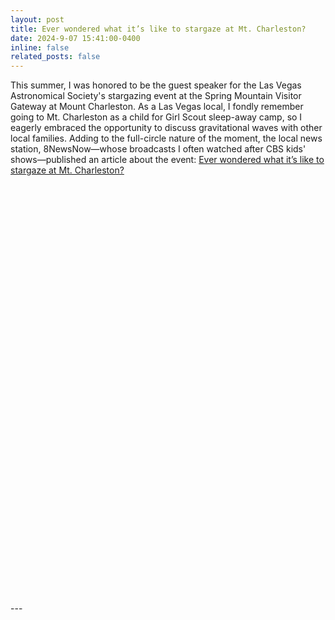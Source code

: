 ```yaml
---
layout: post
title: Ever wondered what it’s like to stargaze at Mt. Charleston?
date: 2024-9-07 15:41:00-0400
inline: false
related_posts: false
---
```

This summer, I was honored to be the guest speaker for the Las Vegas Astronomical Society's stargazing event at the Spring Mountain Visitor Gateway at Mount Charleston. As a Las Vegas local, I fondly remember going to Mt. Charleston as a child for Girl Scout sleep-away camp, so I eagerly embraced the opportunity to discuss gravitational waves with other local families. Adding to the full-circle nature of the moment, the local news station, 8NewsNow—whose broadcasts I often watched after CBS kids' shows—published an article about the event:  [Ever wondered what it’s like to stargaze at Mt. Charleston?](https://www.8newsnow.com/news/local-news/ever-wondered-what-its-like-to-stargaze-at-mt-charleston/)

<iframe width="500" height="670" src="https://live.easygenerator.com](https://www.8newsnow.com/news/local-news/ever-wondered-what-its-like-to-stargaze-at-mt-charleston/" frameborder="0" allowfullscreen></iframe>
---
